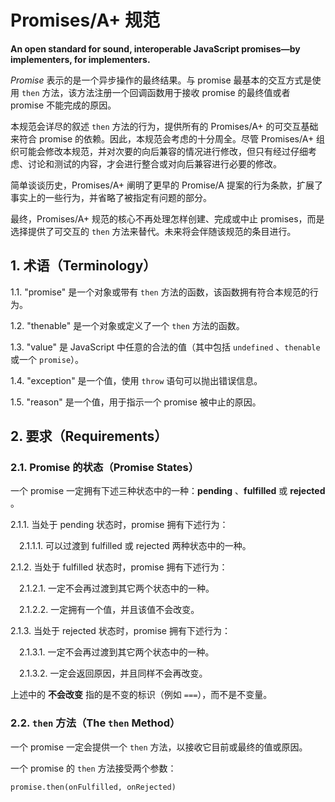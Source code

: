 # Promises/A+ 规范

**An open standard for sound, interoperable JavaScript promises—by implementers, for implementers.**

*Promise* 表示的是一个异步操作的最终结果。与 promise 最基本的交互方式是使用 `then` 方法，该方法注册一个回调函数用于接收 promise 的最终值或者 promise 不能完成的原因。

本规范会详尽的叙述 `then` 方法的行为，提供所有的 Promises/A+ 的可交互基础来符合 promise 的依赖。因此，本规范会考虑的十分周全。尽管 Promises/A+ 组织可能会修改本规范，并对次要的向后兼容的情况进行修改，但只有经过仔细考虑、讨论和测试的内容，才会进行整合或对向后兼容进行必要的修改。

简单谈谈历史，Promises/A+ 阐明了更早的 Promise/A 提案的行为条款，扩展了事实上的一些行为，并省略了被指定有问题的部分。

最终，Promises/A+ 规范的核心不再处理怎样创建、完成或中止 promises，而是选择提供了可交互的 `then` 方法来替代。未来将会伴随该规范的条目进行。

## 1. 术语（Terminology）

1.1.  "promise" 是一个对象或带有 `then` 方法的函数，该函数拥有符合本规范的行为。

1.2. "thenable" 是一个对象或定义了一个 `then` 方法的函数。

1.3. "value" 是 JavaScript 中任意的合法的值（其中包括 `undefined` 、`thenable` 或一个 `promise`）。

1.4. "exception" 是一个值，使用 `throw` 语句可以抛出错误信息。

1.5. "reason" 是一个值，用于指示一个 promise 被中止的原因。

## 2. 要求（Requirements）

### 2.1. Promise 的状态（Promise States）

一个 promise 一定拥有下述三种状态中的一种：**pending** 、**fulfilled** 或 **rejected** 。

2.1.1. 当处于 pending 状态时，promise 拥有下述行为：

　2.1.1.1. 可以过渡到 fulfilled 或 rejected 两种状态中的一种。

2.1.2. 当处于 fulfilled 状态时，promise 拥有下述行为：

　2.1.2.1. 一定不会再过渡到其它两个状态中的一种。

　2.1.2.2. 一定拥有一个值，并且该值不会改变。

2.1.3. 当处于 rejected 状态时，promise 拥有下述行为：

　2.1.3.1. 一定不会再过渡到其它两个状态中的一种。

​　2.1.3.2. 一定会返回原因，并且同样不会再改变。

上述中的 **不会改变** 指的是不变的标识（例如 `===`），而不是不变量。

### 2.2. `then` 方法（The `then` Method）

一个 promise 一定会提供一个 `then` 方法，以接收它目前或最终的值或原因。

一个 promise 的 `then` 方法接受两个参数：

```
promise.then(onFulfilled, onRejected)
```

